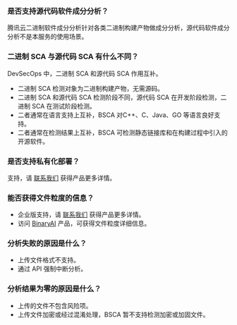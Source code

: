 ### 是否支持源代码软件成分分析？[](id:Q1)
腾讯云二进制软件成分分析针对各类二进制构建产物做成分分析，源代码软件成分分析不是本服务的使用场景。

### 二进制 SCA 与源代码 SCA 有什么不同？[](id:Q2)
DevSecOps 中，二进制 SCA 和源代码 SCA 作用互补。
- 二进制 SCA 检测对象为二进制构建产物，无需源码。
- 二进制 SCA 和源代码 SCA 检测阶段不同，源代码 SCA 在开发阶段检测，二进制 SCA 在测试阶段检测。
- 二者通常在语言支持上互补，BSCA 对C++、C、Java、GO 等语言良好支持。
- 二者通常在检测结果上互补，BSCA 可检测静态链接库和在构建过程中引入的开源软件。

### 是否支持私有化部署？[](id:Q3)
支持，请 [联系我们](https://cloud.tencent.com/online-service?from=connect-us) 获得产品更多详情。

### 能否获得文件粒度的信息？[](id:Q4)
- 企业版支持，请 [联系我们](https://cloud.tencent.com/online-service?from=connect-us) 获得产品更多详情。
- 访问 [BinaryAI](https://www.binaryai.net/) 产品，可获得文件粒度详细信息。

### 分析失败的原因是什么？[](id:Q5)
- 上传文件格式不支持。
- 通过 API 强制中断分析。

### 分析结果为零的原因是什么？[](id:Q6)
- 上传的文件不包含风险项。
- 上传文件加密或经过混淆处理，BSCA 暂不支持检测加密或加固文件。
